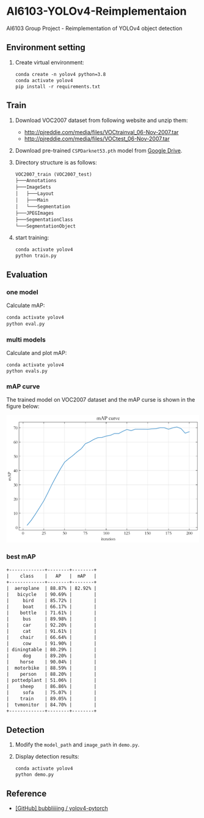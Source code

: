 # AI6103-YOLOv4-Reimplementaion

AI6103 Group Project - Reimplementation of YOLOv4 object detection

## Environment setting

1. Create virtual environment:

   ```shell
   conda create -n yolov4 python=3.8
   conda activate yolov4
   pip install -r requirements.txt
   ```

## Train

1. Download VOC2007 dataset from following website and unzip them:

   - http://pjreddie.com/media/files/VOCtrainval_06-Nov-2007.tar
   - http://pjreddie.com/media/files/VOCtest_06-Nov-2007.tar

2. Download pre-trained `CSPDarknet53.pth` model from [Google Drive](https://drive.google.com/file/d/1xqj_yx1Y_jz_UPHzzgNfNAcADtQSbDII/view?usp=share_link).

3. Directory structure is as follows:

   ```txt
   VOC2007_train (VOC2007_test)
   ├───Annotations
   ├───ImageSets
   │   ├───Layout
   │   ├───Main
   │   └───Segmentation
   ├───JPEGImages
   ├───SegmentationClass
   └───SegmentationObject
   ```

4. start training:

   ```shell
   conda activate yolov4
   python train.py
   ```

## Evaluation

### one model

Calculate mAP:

```sh
conda activate yolov4
python eval.py
```

### multi models

Calculate and plot mAP:

```shell
conda activate yolov4
python evals.py
```

### mAP curve

The trained model on VOC2007 dataset and the mAP curse is shown in the figure below:

![mAP Curve](mAP_Curve.png)

### best mAP

```
+-------------+--------+--------+
|    class    |   AP   |  mAP   |
+-------------+--------+--------+
|  aeroplane  | 88.87% | 82.92% |
|   bicycle   | 90.69% |        |
|     bird    | 85.72% |        |
|     boat    | 66.17% |        |
|    bottle   | 71.61% |        |
|     bus     | 89.98% |        |
|     car     | 92.20% |        |
|     cat     | 91.61% |        |
|    chair    | 66.64% |        |
|     cow     | 91.90% |        |
| diningtable | 80.29% |        |
|     dog     | 89.20% |        |
|    horse    | 90.04% |        |
|  motorbike  | 88.59% |        |
|    person   | 88.20% |        |
| pottedplant | 51.06% |        |
|    sheep    | 86.86% |        |
|     sofa    | 75.07% |        |
|    train    | 89.05% |        |
|  tvmonitor  | 84.70% |        |
+-------------+--------+--------+
```

## Detection

1. Modify the `model_path` and `image_path` in `demo.py`.

2. Display detection results:

   ```shell
   conda activate yolov4
   python demo.py
   ```

## Reference

- [[GitHub] bubbliiiing / yolov4-pytorch](https://github.com/zhiyiYo/yolov4)
